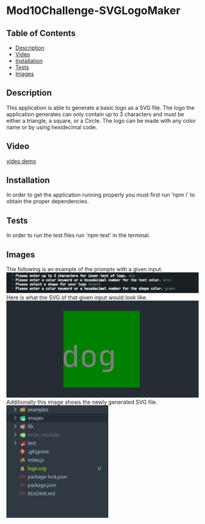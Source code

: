 # Mod10Challenge-SVGLogoMaker

  ## Table of Contents
  - [Description](#Description)
  - [Video](#Video)
  - [Installation](#Installation)
  - [Tests](#Tests)
  - [Images](#Images)

  ## Description
  This application is able to generate a basic logo as a SVG file. The logo the application generates can only contain up to 3 characters and must be either a triangle, a square, or a Circle. The logo can be made with any color name or by using hexidecimal code.

  ## Video
  [video demo]()

  ## Installation
  In order to get the application running properly you must first run 'npm i' to obtain the proper dependencies.

  ## Tests
  In order to run the  test files run 'npm test' in the terminal.

  ## Images
  The following is an example of the prompts with a given input. \
  ![an example of what could be passed in the prompts](./images/inputExample.PNG) \
  Here is what the SVG of that given input would look like. \
  ![an example of the SVG would look like](./images/exampleOutput.PNG) \
  Additionally this image shows the newly generated SVG file. \
  ![newly generated file](./images/newFileGenerated.PNG)
